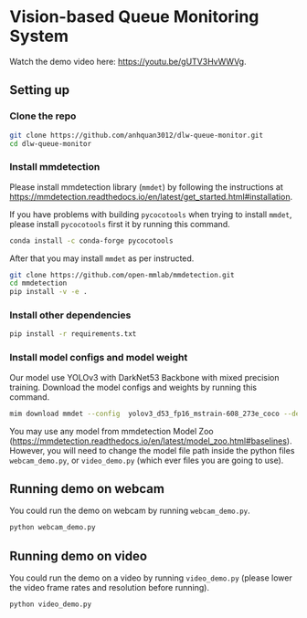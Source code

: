 # Vision-based Queue Monitoring System

Watch the demo video here: https://youtu.be/gUTV3HvWWVg.

## Setting up

### Clone the repo
```bash
git clone https://github.com/anhquan3012/dlw-queue-monitor.git
cd dlw-queue-monitor
```

### Install mmdetection
Please install mmdetection library (```mmdet```) by following the instructions at https://mmdetection.readthedocs.io/en/latest/get_started.html#installation.

If you have problems with building ```pycocotools``` when trying to install ```mmdet```, please install ```pycocotools``` first it by running this command.
```bash
conda install -c conda-forge pycocotools
```
After that you may install ```mmdet``` as per instructed.
```bash
git clone https://github.com/open-mmlab/mmdetection.git
cd mmdetection
pip install -v -e .
```

### Install other dependencies
```bash
pip install -r requirements.txt
```

### Install model configs and model weight
Our model use YOLOv3 with DarkNet53 Backbone with mixed precision training. Download the model configs and weights by running this command.
```bash
mim download mmdet --config  yolov3_d53_fp16_mstrain-608_273e_coco --dest .
```

You may use any model from mmdetection Model Zoo (https://mmdetection.readthedocs.io/en/latest/model_zoo.html#baselines). However, you will need to change the model file path inside the python files ```webcam_demo.py```, or ```video_demo.py``` (which ever files you are going to use).

## Running demo on webcam
You could run the demo on webcam by running ```webcam_demo.py```.
```bash
python webcam_demo.py
```

## Running demo on video
You could run the demo on a video by running ```video_demo.py``` (please lower the video frame rates and resolution before running).
```bash
python video_demo.py
```
